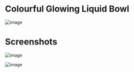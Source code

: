 # Colourful Glowing Liquid Bowl

![image](https://user-images.githubusercontent.com/72864817/170961576-1833a154-455c-45ee-84f4-02fe929fe54f.png)

# Screenshots

![image](https://user-images.githubusercontent.com/72864817/171615289-89bf079a-0ebd-47d9-a49a-400fe0020e54.png)

![image](https://user-images.githubusercontent.com/72864817/171615421-7dea6724-5bee-43b1-a603-7389ad043105.png)
